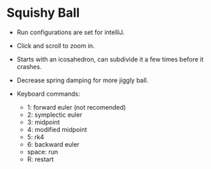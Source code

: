 # Squishy Ball

* Run configurations are set for intelliJ.

* Click and scroll to zoom in.

* Starts with an icosahedron, can subdivide it a few times before it crashes.

* Decrease spring damping for more jiggly ball.

* Keyboard commands:
  * 1: forward euler (not recomended)
  * 2: symplectic euler
  * 3: midpoint
  * 4: modified midpoint
  * 5: rk4
  * 6: backward euler
  * space: run
  * R: restart
